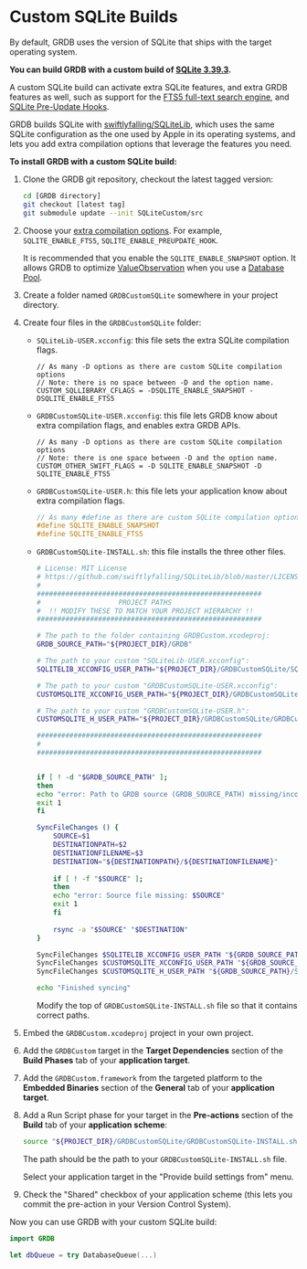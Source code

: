 Custom SQLite Builds
====================

By default, GRDB uses the version of SQLite that ships with the target operating system.

**You can build GRDB with a custom build of [SQLite 3.39.3](https://www.sqlite.org/changes.html).**

A custom SQLite build can activate extra SQLite features, and extra GRDB features as well, such as support for the [FTS5 full-text search engine](../../../#full-text-search), and [SQLite Pre-Update Hooks](https://swiftpackageindex.com/groue/grdb.swift/v6.3.1/documentation/grdb/transactionobserver).

GRDB builds SQLite with [swiftlyfalling/SQLiteLib](https://github.com/swiftlyfalling/SQLiteLib), which uses the same SQLite configuration as the one used by Apple in its operating systems, and lets you add extra compilation options that leverage the features you need.

**To install GRDB with a custom SQLite build:**

1. Clone the GRDB git repository, checkout the latest tagged version:
    
    ```sh
    cd [GRDB directory]
    git checkout [latest tag]
    git submodule update --init SQLiteCustom/src
    ```
    
2. Choose your [extra compilation options](https://www.sqlite.org/compile.html). For example, `SQLITE_ENABLE_FTS5`, `SQLITE_ENABLE_PREUPDATE_HOOK`.
    
    It is recommended that you enable the `SQLITE_ENABLE_SNAPSHOT` option. It allows GRDB to optimize [ValueObservation](https://swiftpackageindex.com/groue/grdb.swift/documentation/grdb/valueobservation) when you use a [Database Pool](../README.md#database-pools).

3. Create a folder named `GRDBCustomSQLite` somewhere in your project directory.

4. Create four files in the `GRDBCustomSQLite` folder:

    - `SQLiteLib-USER.xcconfig`: this file sets the extra SQLite compilation flags.
        
        ```xcconfig
        // As many -D options as there are custom SQLite compilation options
        // Note: there is no space between -D and the option name.
        CUSTOM_SQLLIBRARY_CFLAGS = -DSQLITE_ENABLE_SNAPSHOT -DSQLITE_ENABLE_FTS5
        ```
    
    - `GRDBCustomSQLite-USER.xcconfig`: this file lets GRDB know about extra compilation flags, and enables extra GRDB APIs.
        
        ```xcconfig
        // As many -D options as there are custom SQLite compilation options
        // Note: there is one space between -D and the option name.
        CUSTOM_OTHER_SWIFT_FLAGS = -D SQLITE_ENABLE_SNAPSHOT -D SQLITE_ENABLE_FTS5
        ```
    
    - `GRDBCustomSQLite-USER.h`: this file lets your application know about extra compilation flags.
        
        ```c
        // As many #define as there are custom SQLite compilation options
        #define SQLITE_ENABLE_SNAPSHOT
        #define SQLITE_ENABLE_FTS5
        ```
    
    - `GRDBCustomSQLite-INSTALL.sh`: this file installs the three other files.
        
        ```sh
        # License: MIT License
        # https://github.com/swiftlyfalling/SQLiteLib/blob/master/LICENSE
        #
        #######################################################
        #                   PROJECT PATHS
        #  !! MODIFY THESE TO MATCH YOUR PROJECT HIERARCHY !!
        #######################################################
        
        # The path to the folder containing GRDBCustom.xcodeproj:
        GRDB_SOURCE_PATH="${PROJECT_DIR}/GRDB"
        
        # The path to your custom "SQLiteLib-USER.xcconfig":
        SQLITELIB_XCCONFIG_USER_PATH="${PROJECT_DIR}/GRDBCustomSQLite/SQLiteLib-USER.xcconfig"
        
        # The path to your custom "GRDBCustomSQLite-USER.xcconfig":
        CUSTOMSQLITE_XCCONFIG_USER_PATH="${PROJECT_DIR}/GRDBCustomSQLite/GRDBCustomSQLite-USER.xcconfig"
        
        # The path to your custom "GRDBCustomSQLite-USER.h":
        CUSTOMSQLITE_H_USER_PATH="${PROJECT_DIR}/GRDBCustomSQLite/GRDBCustomSQLite-USER.h"
        
        #######################################################
        #
        #######################################################
        
        
        if [ ! -d "$GRDB_SOURCE_PATH" ];
        then
        echo "error: Path to GRDB source (GRDB_SOURCE_PATH) missing/incorrect: $GRDB_SOURCE_PATH"
        exit 1
        fi
        
        SyncFileChanges () {
            SOURCE=$1
            DESTINATIONPATH=$2
            DESTINATIONFILENAME=$3
            DESTINATION="${DESTINATIONPATH}/${DESTINATIONFILENAME}"
            
            if [ ! -f "$SOURCE" ];
            then
            echo "error: Source file missing: $SOURCE"
            exit 1
            fi
            
            rsync -a "$SOURCE" "$DESTINATION"
        }
        
        SyncFileChanges $SQLITELIB_XCCONFIG_USER_PATH "${GRDB_SOURCE_PATH}/SQLiteCustom/src" "SQLiteLib-USER.xcconfig"
        SyncFileChanges $CUSTOMSQLITE_XCCONFIG_USER_PATH "${GRDB_SOURCE_PATH}/SQLiteCustom" "GRDBCustomSQLite-USER.xcconfig"
        SyncFileChanges $CUSTOMSQLITE_H_USER_PATH "${GRDB_SOURCE_PATH}/SQLiteCustom" "GRDBCustomSQLite-USER.h"
        
        echo "Finished syncing"
        ```
        
        Modify the top of `GRDBCustomSQLite-INSTALL.sh` file so that it contains correct paths.

5. Embed the `GRDBCustom.xcodeproj` project in your own project.

6. Add the `GRDBCustom` target in the **Target Dependencies** section of the **Build Phases** tab of your **application target**.

7. Add the `GRDBCustom.framework` from the targeted platform to the **Embedded Binaries** section of the **General**  tab of your **application target**.

8. Add a Run Script phase for your target in the **Pre-actions** section of the **Build** tab of your **application scheme**:
    
    ```sh
    source "${PROJECT_DIR}/GRDBCustomSQLite/GRDBCustomSQLite-INSTALL.sh"
    ```
    
    The path should be the path to your `GRDBCustomSQLite-INSTALL.sh` file.
    
    Select your application target in the "Provide build settings from" menu.

9. Check the "Shared" checkbox of your application scheme (this lets you commit the pre-action in your Version Control System).

Now you can use GRDB with your custom SQLite build:

```swift
import GRDB

let dbQueue = try DatabaseQueue(...)
```
